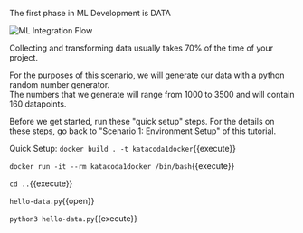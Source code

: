 The first phase in ML Development is 
DATA

![ML Integration Flow](/laura-schornack/scenarios/set-up/assets/data.png)

Collecting and transforming data usually takes 70% of the time of your project.  

For the purposes of this scenario, we will generate our data with a python random number generator.  
The numbers that we generate will range from 1000 to 3500 and will contain 160 datapoints.  

Before we get started, run these "quick setup" steps.  For the details on these steps, go back to "Scenario 1: Environment Setup" of this tutorial.  

Quick Setup:
`docker build . -t katacoda1docker`{{execute}}

`docker run -it --rm katacoda1docker /bin/bash`{{execute}}

`cd ..`{{execute}}

`hello-data.py`{{open}}

`python3 hello-data.py`{{execute}}


